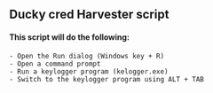 ## Ducky cred Harvester script

#### This script will do the following:

    - Open the Run dialog (Windows key + R)
    - Open a command prompt
    - Run a keylogger program (kelogger.exe)
    - Switch to the keylogger program using ALT + TAB
